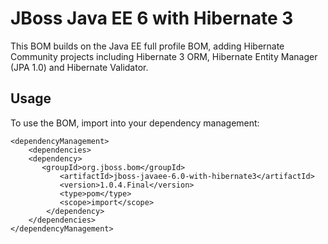 JBoss Java EE 6 with Hibernate 3
================================

This BOM builds on the Java EE full profile BOM, adding Hibernate Community projects including Hibernate 3 ORM, Hibernate
Entity Manager (JPA 1.0) and Hibernate Validator.

Usage
-----

To use the BOM, import into your dependency management:

    <dependencyManagement>
        <dependencies>
	    <dependency>
	       <groupId>org.jboss.bom</groupId>
               <artifactId>jboss-javaee-6.0-with-hibernate3</artifactId>
               <version>1.0.4.Final</version>
               <type>pom</type>
               <scope>import</scope>
            </dependency>
        </dependencies>
    </dependencyManagement> 

